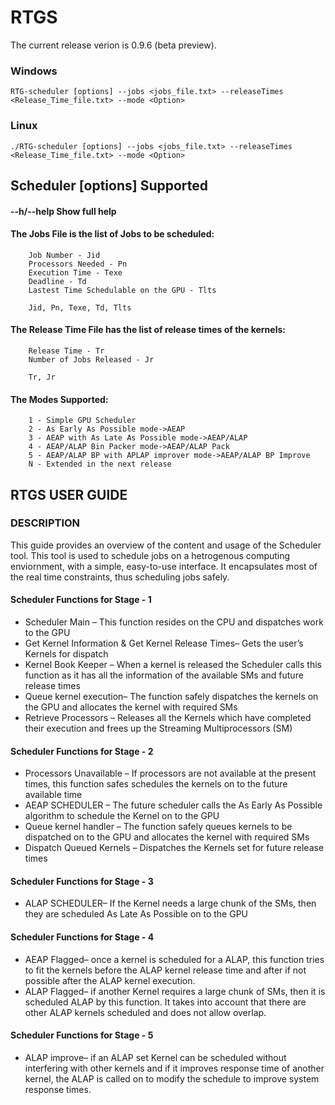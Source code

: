 # RTGS
The current release verion is 0.9.6 (beta preview).

### Windows
```
RTG-scheduler [options] --jobs <jobs_file.txt> --releaseTimes <Release_Time_file.txt> --mode <Option> 
```
### Linux
```
./RTG-scheduler [options] --jobs <jobs_file.txt> --releaseTimes <Release_Time_file.txt> --mode <Option> 
```

## Scheduler [options] Supported
#### --h/--help Show full help

#### The Jobs File is the list of Jobs to be scheduled:
```
    Job Number - Jid
    Processors Needed - Pn
    Execution Time - Texe
    Deadline - Td
    Lastest Time Schedulable on the GPU - Tlts
    
    Jid, Pn, Texe, Td, Tlts
```

#### The Release Time File has the list of release times of the kernels:
```
    Release Time - Tr
    Number of Jobs Released - Jr
    
    Tr, Jr
```

#### The Modes Supported:
```
    1 - Simple GPU Scheduler
    2 - As Early As Possible mode->AEAP
    3 - AEAP with As Late As Possible mode->AEAP/ALAP
    4 - AEAP/ALAP Bin Packer mode->AEAP/ALAP Pack
    5 - AEAP/ALAP BP with APLAP improver mode->AEAP/ALAP BP Improve
    N - Extended in the next release
```

## RTGS USER GUIDE

### DESCRIPTION
This guide provides an overview of the content and usage of the Scheduler tool. This tool is used to schedule jobs on a hetrogenous computing enviornment, with a simple, easy-to-use interface. It encapsulates most of the real time constraints, thus scheduling jobs safely.

#### Scheduler Functions for Stage - 1 
* Scheduler Main – This function resides on the CPU and dispatches work to the GPU 
* Get Kernel Information & Get Kernel Release Times– Gets the user’s Kernels for dispatch 
* Kernel  Book  Keeper –  When  a  kernel  is  released  the  Scheduler  calls  this  function  as  it  has  all  the  information  of  the  available  SMs and future release times 
* Queue kernel execution– The function safely dispatches the kernels on the GPU and allocates the kernel with required SMs 
* Retrieve  Processors –  Releases  all  the  Kernels  which  have  completed  their  execution  and  frees  up  the  Streaming  Multiprocessors (SM) 

#### Scheduler Functions for Stage - 2 
* Processors  Unavailable –  If  processors  are  not  available  at  the  present  times,  this  function  safes  schedules  the  kernels  on  to  the future available time 
* AEAP SCHEDULER – The future scheduler calls the As Early As Possible algorithm to schedule the Kernel on to the GPU 
* Queue kernel  handler –  The  function  safely  queues  kernels  to  be  dispatched  on  to  the  GPU  and  allocates  the  kernel  with  required SMs 
* Dispatch Queued Kernels – Dispatches the Kernels set for future release times  

#### Scheduler Functions for Stage - 3 
* ALAP SCHEDULER– If the Kernel needs a large chunk of the SMs, then they are scheduled As Late As Possible on to the GPU 

#### Scheduler Functions for Stage - 4 
* AEAP Flagged– once a kernel is scheduled for a  ALAP, this function tries to fit the kernels  before the ALAP kernel release time and after if not possible after the ALAP kernel execution. 
* ALAP Flagged– if another Kernel requires a large chunk of SMs, then it is scheduled ALAP by this function. It takes into account that there are other ALAP kernels scheduled and does not allow overlap.

#### Scheduler Functions for Stage - 5
* ALAP  improve–  if  an  ALAP  set  Kernel  can  be  scheduled  without  interfering  with  other  kernels  and  if  it  improves  response  time  of another kernel, the ALAP is called on to modify the schedule to improve system response times.
